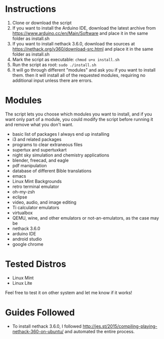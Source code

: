 # Instructions
1. Clone or download the script
2. If you want to install the Arduino IDE, download the latest archive from https://www.arduino.cc/en/Main/Software and place it in the same folder as install.sh
3. If you want to install nethack 3.6.0, download the sources at https://nethack.org/v360/download-src.html and place it in the same folder as install.sh
4. Mark the script as executable: `chmod u+x install.sh`
5. Run the script as root: `sudo ./install.sh`
6. It will go through different "modules" and ask you if you want to install them. then it will install all of the requested modules, requiring no additional input unless there are errors.

# Modules
The script lets you choose which modules you want to install, and if you want only part of a module, you could modify the script before running it and remove what you don't want.
* basic list of packages I always end up installing
* i3 and related packages
* programs to clear extraneous files
* supertux and supertuxkart
* night sky simulation and chemistry applications
* blender, freecad, and eagle
* pdf manipulation
* database of different Bible translations
* emacs
* Linux Mint Backgrounds
* retro terminal emulator
* oh-my-zsh
* eclipse
* video, audio, and image editing
* Ti calculator emulators
* virtualbox
* QEMU, wine, and other emulators or not-an-emulators, as the case may be
* nethack 3.6.0
* arduino IDE
* android studio
* google chrome

# Tested Distros
* Linux Mint
* Linux Lite

Feel free to test it on other system and let me know if it works!

# Guides Followed
* To install nethack 3.6.0, I followed http://jes.st/2015/compiling-playing-nethack-360-on-ubuntu/ and automated the entire process.

